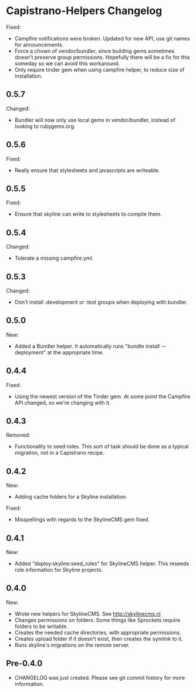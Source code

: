 # Capistrano-Helpers Changelog

Fixed:

* Campfire notifications were broken. Updated for new API, use git names for announcements.
* Force a chown of vendor/bundler, since building gems sometimes doesn't preserve group permissions.
  Hopefully there will be a fix for this someday so we can avoid this workaround.
* Only require tinder gem when using campfire helper, to reduce size of installation.

## 0.5.7

Changed:

* Bundler will now only use local gems in vendor/bundler, instead of looking to rubygems.org.

## 0.5.6

Fixed:

* Really ensure that stylesheets and javascripts are writeable.

## 0.5.5

Fixed:

* Ensure that skyline can write to stylesheets to compile them.

## 0.5.4

Changed:

* Tolerate a missing campfire.yml.

## 0.5.3

Changed:

* Don't install :development or :test groups when deploying with bundler.

## 0.5.0

New:

* Added a Bundler helper. It automatically runs "bundle install --deployment" at the appropriate time.

## 0.4.4

Fixed:

* Using the newest version of the Tinder gem. At some point the Campfire API changed, so we're changing with it.

## 0.4.3

Removed:

* Functionality to seed roles. This sort of task should be done as a typical migration, not in a Capistrano recipe.

## 0.4.2

New: 

* Adding cache folders for a Skyline installation.

Fixed:

* Misspellings with regards to the SkylineCMS gem fixed.

## 0.4.1

New:

* Added "deploy:skyline:seed_roles" for SkylineCMS helper. This reseeds role information for Skyline projects.

## 0.4.0

New:

* Wrote new helpers for SkylineCMS. See http://skylinecms.nl
* Changes permissions on folders. Some things like Sprockets require folders to be writable.
* Creates the needed cache directories, with appropriate permissions.
* Creates upload folder if it doesn't exist, then creates the symlink to it.
* Runs skyline's migrations on the remote server.
  
## Pre-0.4.0

* CHANGELOG was just created. Please see git commit history for more information.
